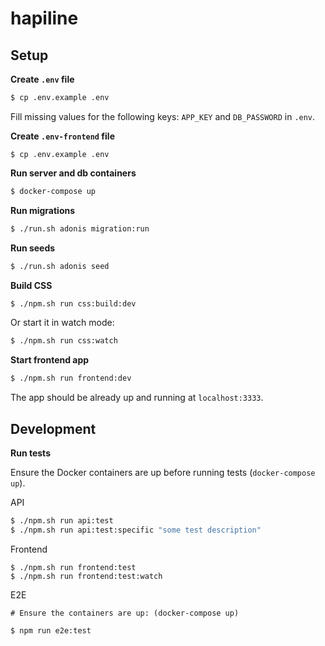 # hapiline

## Setup

**Create `.env` file**

```bash
$ cp .env.example .env
```

Fill missing values for the following keys: `APP_KEY` and `DB_PASSWORD` in `.env`.

**Create `.env-frontend` file**

```
$ cp .env.example .env
```

**Run server and db containers**

```bash
$ docker-compose up
```

**Run migrations**

```bash
$ ./run.sh adonis migration:run
```

**Run seeds**

```bash
$ ./run.sh adonis seed
```

**Build CSS**

```bash
$ ./npm.sh run css:build:dev
```

Or start it in watch mode:

```bash
$ ./npm.sh run css:watch
```

**Start frontend app**

```bash
$ ./npm.sh run frontend:dev
```

The app should be already up and running at `localhost:3333`.

## Development

**Run tests**

Ensure the Docker containers are up before running tests (`docker-compose up`).

API

```bash
$ ./npm.sh run api:test
$ ./npm.sh run api:test:specific "some test description"
```

Frontend

```
$ ./npm.sh run frontend:test
$ ./npm.sh run frontend:test:watch
```

E2E

```
# Ensure the containers are up: (docker-compose up)

$ npm run e2e:test
```
